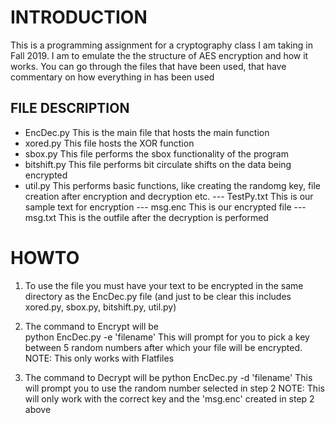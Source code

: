 # INTRODUCTION

This is a programming assignment for a cryptography class I am taking in Fall 2019. I am to emulate the the structure of AES encryption and how it works. You can go through the files that have been used, that have commentary on how everything in has been used

## FILE DESCRIPTION

- EncDec.py
    This is the main file that hosts the main function
- xored.py
    This file hosts the XOR function
- sbox.py 
    This file performs the sbox functionality of the program
- bitshift.py
    This file performs bit circulate shifts on the data being encrypted
- util.py
    This performs basic functions, like creating the randomg key, file creation after encryption and decryption etc.
--- TestPy.txt 
    This is our sample text for encryption
--- msg.enc
    This is our encrypted file 
--- msg.txt
    This is the outfile after the decryption is performed

# HOWTO

1. To use the file you must have your text to be encrypted in the same directory as the EncDec.py file (and just to be clear this includes xored.py, sbox.py, bitshift.py, util.py)

2. The command to Encrypt will be  
    python EncDec.py -e 'filename' 
    This will prompt for you to pick a key between 5 random numbers after which your file will be encrypted.
    NOTE: This only works with Flatfiles
3. The command to Decrypt will be
    python EncDec.py -d 'filename'
    This will prompt you to use the random number selected in step 2
    NOTE: This will only work with the correct key and the 'msg.enc' created in step 2 above 


